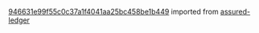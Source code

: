 [946631e99f55c0c37a1f4041aa25bc458be1b449](https://github.com/insolar/assured-ledger/commit/946631e99f55c0c37a1f4041aa25bc458be1b449) imported from [assured-ledger](https://github.com/insolar/assured-ledger)
